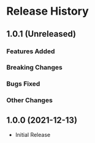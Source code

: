 # Release History

## 1.0.1 (Unreleased)

### Features Added

### Breaking Changes

### Bugs Fixed

### Other Changes

## 1.0.0 (2021-12-13)

- Initial Release
